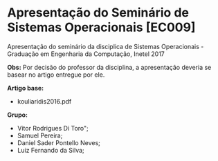 # Apresentação do Seminário de Sistemas Operacionais [EC009]

Apresentação do seminário da disciplica de Sistemas Operacionais - Graduação em Engenharia da Computação, Inetel 2017

**Obs:** Por decisão do professor da disciplina, a apresentação deveria se basear no artigo entregue por ele.

**Artigo base:** 
  - kouliaridis2016.pdf

**Grupo:** 
  - Vitor Rodrigues Di Toro";
  - Samuel Pereira;
  - Daniel Sader Pontello Neves;
  - Luiz Fernando da Silva;

